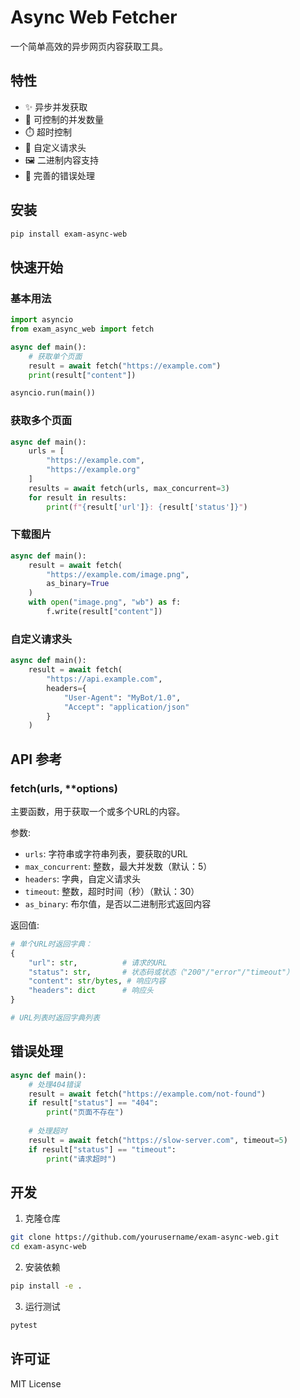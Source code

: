# Async Web Fetcher

一个简单高效的异步网页内容获取工具。

## 特性

- ✨ 异步并发获取
- 🔄 可控制的并发数量
- ⏱️ 超时控制
- 📝 自定义请求头
- 🖼️ 二进制内容支持
- 🚦 完善的错误处理

## 安装

```bash
pip install exam-async-web
```

## 快速开始

### 基本用法

```python
import asyncio
from exam_async_web import fetch

async def main():
    # 获取单个页面
    result = await fetch("https://example.com")
    print(result["content"])

asyncio.run(main())
```

### 获取多个页面

```python
async def main():
    urls = [
        "https://example.com",
        "https://example.org"
    ]
    results = await fetch(urls, max_concurrent=3)
    for result in results:
        print(f"{result['url']}: {result['status']}")
```

### 下载图片

```python
async def main():
    result = await fetch(
        "https://example.com/image.png",
        as_binary=True
    )
    with open("image.png", "wb") as f:
        f.write(result["content"])
```

### 自定义请求头

```python
async def main():
    result = await fetch(
        "https://api.example.com",
        headers={
            "User-Agent": "MyBot/1.0",
            "Accept": "application/json"
        }
    )
```

## API 参考

### fetch(urls, **options)

主要函数，用于获取一个或多个URL的内容。

参数:
- `urls`: 字符串或字符串列表，要获取的URL
- `max_concurrent`: 整数，最大并发数（默认：5）
- `headers`: 字典，自定义请求头
- `timeout`: 整数，超时时间（秒）（默认：30）
- `as_binary`: 布尔值，是否以二进制形式返回内容

返回值:
```python
# 单个URL时返回字典：
{
    "url": str,          # 请求的URL
    "status": str,       # 状态码或状态（"200"/"error"/"timeout"）
    "content": str/bytes, # 响应内容
    "headers": dict      # 响应头
}

# URL列表时返回字典列表
```

## 错误处理

```python
async def main():
    # 处理404错误
    result = await fetch("https://example.com/not-found")
    if result["status"] == "404":
        print("页面不存在")
    
    # 处理超时
    result = await fetch("https://slow-server.com", timeout=5)
    if result["status"] == "timeout":
        print("请求超时")
```

## 开发

1. 克隆仓库
```bash
git clone https://github.com/yourusername/exam-async-web.git
cd exam-async-web
```

2. 安装依赖
```bash
pip install -e .
```

3. 运行测试
```bash
pytest
```

## 许可证

MIT License 